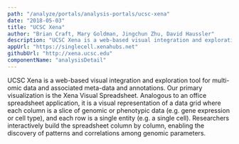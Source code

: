 ```yaml
---
path: "/analyze/portals/analysis-portals/ucsc-xena"
date: "2018-05-03"
title: "UCSC Xena"
author: "Brian Craft, Mary Goldman, Jingchun Zhu, David Haussler"
description: "UCSC Xena is a web-based visual integration and exploration tool for multi-omic data and associated meta-data and annotations."
appUrl: "https://singlecell.xenahubs.net"
githubUrl: "http://xena.ucsc.edu"
componentName: "analysisDetail"
---
```


UCSC Xena is a web-based visual integration and exploration tool for multi-omic data and associated meta-data and annotations. Our primary visualization is the Xena Visual Spreadsheet. Analogous to an office spreadsheet application, it is a visual representation of a data grid where each column is a slice of genomic or phenotypic data (e.g. gene expression or cell type), and each row is a single entity (e.g. a single cell). Researchers interactively build the spreadsheet column by column, enabling the discovery of patterns and correlations among genomic parameters.
